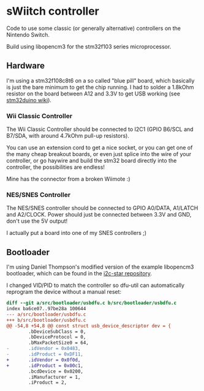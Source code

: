 # sWiitch controller

Code to use some classic (or generally alternative) controllers on the Nintendo Switch.

Build using libopencm3 for the stm32f103 series microprocessor.

## Hardware

I'm using a stm32f108c8t6 on a so called "blue pill" board, which basically is just the bare minimum
to get the chip running.
I had to solder a 1.8kOhm resistor on the board between A12 and 3.3V to get USB working (see [stm32duino wiki](http://wiki.stm32duino.com/index.php?title=Blue_Pill#Hardware_installation)).

### Wii Classic Controller

The Wii Classic Controller should be connected to I2C1 (GPIO B6/SCL and B7/SDA, with around 4.7kOhm pull-up resistors).

You can use an extension cord to get a nice socket, or you can get one of the many cheap breakout boards, or even just splice into the wire of your controller,
or go haywire and build the stm32 board directly into the controller, the possibilities are endless!

Mine has the connector from a broken Wiimote :)

### NES/SNES Controller

The NES/SNES controller should be connected to GPIO A0/DATA, A1/LATCH and A2/CLOCK. Power should just be connected between 3.3V and GND, don't use the 5V output!

I actually put a board into one of my SNES controllers ;)

## Bootloader

I'm using Daniel Thompson's modified version of the example libopencm3 bootloader, which can be found in the [i2c-star repository](https://github.com/daniel-thompson/i2c-star/tree/master/src/bootloader).

I changed VID/PID to match the controller so dfu-util can automatically reprogram the device without a manual reset:

```diff
diff --git a/src/bootloader/usbdfu.c b/src/bootloader/usbdfu.c
index ba6ce07..97be28a 100644
--- a/src/bootloader/usbdfu.c
+++ b/src/bootloader/usbdfu.c
@@ -54,8 +54,8 @@ const struct usb_device_descriptor dev = {
        .bDeviceSubClass = 0,
        .bDeviceProtocol = 0,
        .bMaxPacketSize0 = 64,
-       .idVendor = 0x0483,
-       .idProduct = 0xDF11,
+       .idVendor = 0x0f0d,
+       .idProduct = 0x00c1,
        .bcdDevice = 0x0200,
        .iManufacturer = 1,
        .iProduct = 2,
```

